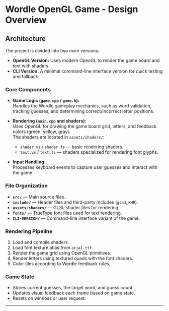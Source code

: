 # Wordle OpenGL Game - Design Overview

## Architecture

The project is divided into two main versions:

- **OpenGL Version:** Uses modern OpenGL to render the game board and text with shaders.
- **CLI Version:** A minimal command-line interface version for quick testing and fallback.

### Core Components

- **Game Logic (`game.cpp` / `game.h`):**  
  Handles the Wordle gameplay mechanics, such as word validation, tracking guesses, and determining correct/incorrect letter positions.

- **Rendering (`main.cpp` and shaders):**  
  Uses OpenGL for drawing the game board grid, letters, and feedback colors (green, yellow, gray).  
  The shaders are located in `assets/shaders/`:

  - `shader.vs` / `shader.fs` — basic rendering shaders.
  - `text.vs` / `text.fs` — shaders specialized for rendering font glyphs.

- **Input Handling:**  
  Processes keyboard events to capture user guesses and interact with the game.

### File Organization

- **`src/`** — Main source files.
- **`include/`** — Header files and third-party includes (`glad`, `KHR`).
- **`assets/shaders/`** — GLSL shader files for rendering.
- **`fonts/`** — TrueType font files used for text rendering.
- **`CLI-VERSION/`** — Command-line interface variant of the game.

### Rendering Pipeline

1. Load and compile shaders.
2. Load font texture atlas from `arial.ttf`.
3. Render the game grid using OpenGL primitives.
4. Render letters using textured quads with the font shaders.
5. Color tiles according to Wordle feedback rules.

### Game State

- Stores current guesses, the target word, and guess count.
- Updates visual feedback each frame based on game state.
- Resets on win/loss or user request.

---
